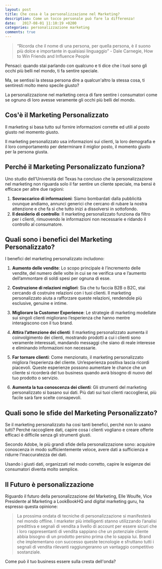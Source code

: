 ```yaml
---
layout: post
title: Che cosa è la personalizzazione nel Marketing?
description: Come un tocco personale può fare la differenza!
date:   2017-08-01 11:10:19 +0200
categories: personalizzazione marketing
comments: true
---
```


> “Ricorda che il nome di una persona, per quella persona, è il suono più dolce e importante in qualsiasi linguaggio” - Dale Carnegie, How to Win Friends and Influence People

Pensaci: quando stai parlando con qualcuno e ti dice che i tuoi sono gli occhi più belli nel mondo, ti fa sentire speciale.

Ma, se sentissi la stessa persona dire a qualcun'altro la stessa cosa, ti sentiresti molto meno specile giusto?

La personalizzazione nel marketing cerca di fare sentire i consumatori come se ognuno di loro avesse veramente gli occhi più belli del mondo.

## Cos'è il Marketing Personalizzato

Il marketing si basa tutto sul fornire informazioni corrette ed utili al posto giusto nel momento giusto.

Il marketing personalizzato usa informazioni sui clienti, la loro demografia e il loro comportamento per determinare il miglior posto, il momento giusto per la persona giusta.


## Perché il Marketing Personalizzato funziona?

Uno studio dell’Università del Texas ha concluso che la personalizzazione nel marketing non riguarda solo il far sentire un cliente speciale, ma bensì è efficace per altre due ragioni:

1. **Sovraccarico di informazioni**: Siamo bombardati dalla pubblicità ovunque andiamo, annunci generici che cercano di rubare la nostra attenzione e che fa sì che tutto inizi a dissolversi in sottofondo.
2. **Il desiderio di controllo**: Il marketing personalizzato funziona da filtro per i clienti, rimuovendo le informazioni non necessarie e ridando il controllo al consumatore.


## Quali sono i benefici del Marketing Personalizzato?

I benefici del marketing personalizzato includono:

1. **Aumento delle vendite**: Lo scopo principale è l’incremento delle vendite, del numero delle volte in cui se ne verifica una e l’aumento dell’ammontare di soldi spesi per ognuna di esse.

2. **Costruzione di relazioni migliori**: Sia che tu faccia B2B o B2C, stai cercando di costruire relazioni con i tuoi clienti. Il marketing personalizzato aiuta a rafforzare queste relazioni, rendendole più esclusive, genuine e intime.

3. **Migliorare la Customer Experience**: Le strategie di marketing modellate sui singoli clienti migliorano l’esperienza che hanno mentre interagiscono con il tuo brand.

4. **Attira l’attenzione dei clienti**: Il marketing personalizzato aumenta il coinvolgimento dei clienti, mostrando prodotti a cui i clienti sono veramente interessati, mandando messaggi che siano di reale interesse e eliminando informazioni non necessarie.

5. **Far tornare clienti**: Come menzionato, il marketing personalizzato migliora l’esperienza del cliente. Un’esperienza positiva lascia ricordi piacevoli. Queste esperienze possono aumentare le chance che un cliente si ricorderà del tuo business quando avrà bisogno di nuovo del tuo prodotto o servizio.

6. **Aumenta la tua conoscenza dei clienti**: Gli strumenti del marketing personalizzato si basano sui dati. Più dati sui tuoi clienti raccoglierai, più facile sarà fare scelte consapevoli.


## Quali sono le sfide del Marketing Personalizzato?

Se il marketing personalizzato ha cosi tanti benefici, perché non lo usano tutti?
Perché raccogliere dati, capire cosa i clienti vogliano e creare offerte efficaci è difficile senza gli strumenti giusti.

Secondo Adobe, le più grandi sfide della personalizzazione sono: acquisire conoscenza in modo sufficientemente veloce, avere dati a sufficienza e ridurre l’inaccuratezza dei dati.

Usando i giusti dati, organizzati nel modo corretto, capire le esigenze dei consumatori diventa molto semplice.

## Il Futuro è personalizzazione

Riguardo il futuro della personalizzazione del Marketing, Elle Woulfe, Vice Presidente al Marketing a LookBookHQ and digital marketing guru, ha espresso questa opinione:

> La prossima ondata di tecniche di personalizzazione si manifesterà nel mondo offline. I marketer più intelligenti stanno utilizzando l’analisi predittiva e segnali di vendita a livello di account per essere sicuri che i loro rappresentanti di vendita sappiano che un potenziale cliente abbia bisogno di un prodotto persino prima che lo sappia lui. Brand che implementano con successo queste tecnologie e sfruttano tutti i segnali di vendita rilevanti raggiungeranno un vantaggio competitivo sostanziale.

Come può il tuo business essere sulla cresta dell'onda?
